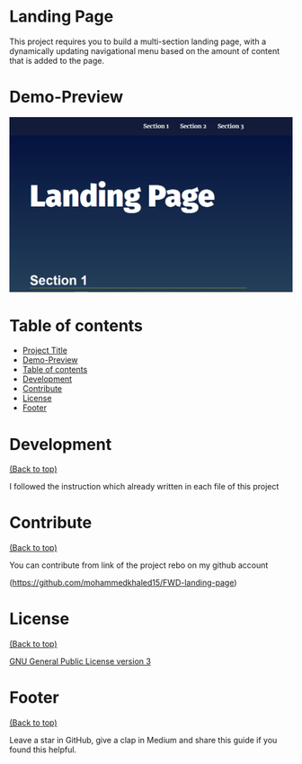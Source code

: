 # Landing Page

This project requires you to build a multi-section landing page, with a dynamically updating navigational menu based on the amount of content that is added to the page.

# Demo-Preview

![Demo Preview](/screenshoot.png)

# Table of contents

- [Project Title](#project-title)
- [Demo-Preview](#demo-preview)
- [Table of contents](#table-of-contents)
- [Development](#development)
- [Contribute](#contribute)
- [License](#license)
- [Footer](#footer)

# Development
[(Back to top)](#table-of-contents)

I followed the instruction which already written in each file of this project


# Contribute
[(Back to top)](#table-of-contents)

You can contribute from link of the project rebo on my github account

(https://github.com/mohammedkhaled15/FWD-landing-page)

# License
[(Back to top)](#table-of-contents)

[GNU General Public License version 3](https://opensource.org/licenses/GPL-3.0)

# Footer
[(Back to top)](#table-of-contents)

Leave a star in GitHub, give a clap in Medium and share this guide if you found this helpful.